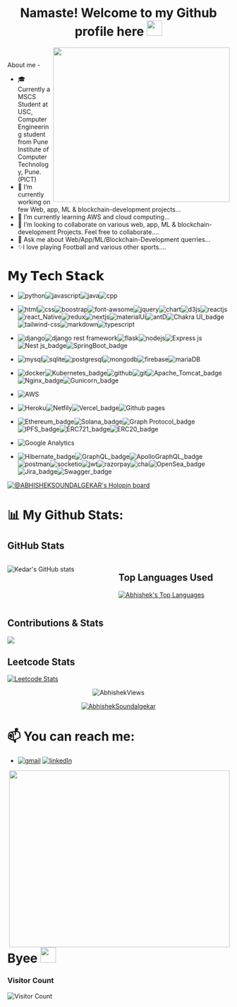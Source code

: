 <!--  <img align="right" src=" https://c.tenor.com/WPtcNal8ZAkAAAAd/hi-joker.gif" width="250" height="300" /> -->
<!--  <p align="left"> <img src="https://komarev.com/ghpvc/?username=abhijain2003&label=Profile%20views&color=0e75b6&style=flat" alt="abhijain2003" /> </p> 
<p align="left"> <a href="https://github.com/ryo-ma/github-profile-trophy"><img src="https://github-profile-trophy.vercel.app/?username=abhijain2003" alt="abhijain2003" /></a> </p>
-->

<!--  <img align="right" src="https://c.tenor.com/2bSv1eY0a9QAAAAd/ola-blow-kiss.gif" width="400" height="400" /> -->
<!--  <img align="right" src="https://c.tenor.com/UzPuVEsxROAAAAAC/waving-hi.gif" width="400" height="400" /> -->
### <h1 align="center">Namaste! Welcome to my Github profile here <span> <img src="https://media.giphy.com/media/hvRJCLFzcasrR4ia7z/giphy.gif" width="35px" height="35px" /></span> </h1>

<!-- ### <h1 align="center">Arigato! Welcome to my Github profile here 👋</h1></div> -->
<!-- **ABHISHEKSOUNDALGEKAR** is a ✨ _special_ ✨ repository because its `README.md` (this file) appears on your GitHub profile. -->
<!-- <img src="https://ahseeit.com/anime/king-include/uploads/2021/02/thumb_132737489_324041068657176_2031507643025332624_n-2650150931.jpg"> -->
<!-- Here are some ideas to get you started: -->
<!-- <div align="right"> 
<!--  <img align="right" src="https://c.tenor.com/FRfu1lHGgrUAAAAd/itachi-uchiha-naruto.gif" width="400" height="350" /> -->
<!--  https://raw.githubusercontent.com/iampavangandhi/iampavangandhi/master/gifs/coder.gif -->
<!--  https://camo.githubusercontent.com/a8c8389181c01a4f48487ae37f939b44d3b68ef3e79ee7e5efe3b648d84f7675/68747470733a2f2f6d656469612e67697068792e636f6d2f6d656469612f336f687a644b764c543144784678685a41492f67697068792e676966 -->
<!--  https://camo.githubusercontent.com/992babdffd8c74a1502de375fbdf7e4d54773242/68747470733a2f2f6d656469612e67697068792e636f6d2f6d656469612f53576f536b4e36447854737a71494b4571762f67697068792e676966 -->
 <img align="right" src="https://pbs.twimg.com/profile_images/1927863949229178880/1MbaSaEQ_400x400.jpg" width="400" height="350" />
<br>
<!-- </div> -->
 
 About me - 

<!-- ![Typing SVG](https://readme-typing-svg.herokuapp.com?size=23&duration=5019&multiline=true&height=60&lines=A+zealous+Full+Stack+Developer+;%26+A+Tech+enthusiast+from+India)  -->

- 🎓 Currently a MSCS Student at USC, Computer Engineering student from Pune Institute of Computer Technology, Pune. (PICT)
- 🔭 I’m currently working on few Web, app, ML & blockchain-development projects...
- 🌱 I’m currently learning AWS and cloud computing...
- 👯 I’m looking to collaborate on various web, app, ML & blockchain-development Projects. Feel free to collaborate....<!-- - 🤔 I’m looking for help with ... -->
- 💬 Ask me about Web/App/ML/Blockchain-Development querries...
- ✨I love playing Football and various other sports....

# 𝗠𝘆 𝗧𝗲𝗰h 𝗦𝘁𝗮𝗰𝗸
- <img src="https://img.shields.io/badge/Python-FFD43B?style=for-the-badge&logo=python&logoColor=blue"  alt="python" /><img src="https://img.shields.io/badge/JavaScript-323330?style=for-the-badge&logo=javascript&logoColor=F7DF1E" alt="javascript" /><img src="https://img.shields.io/badge/Java-ED8B00?style=for-the-badge&logo=java&logoColor=white" alt="java" /><img src="https://img.shields.io/badge/C%2B%2B-00599C?style=for-the-badge&logo=c%2B%2B&logoColor=white" alt="cpp" />
                   

- <img src="https://img.shields.io/badge/HTML5-E34F26?style=for-the-badge&logo=html5&logoColor=white" alt="html" /><img src="https://img.shields.io/badge/CSS3-1572B6?style=for-the-badge&logo=css3&logoColor=white" alt="css" /><img src="https://img.shields.io/badge/Bootstrap-563D7C?style=for-the-badge&logo=bootstrap&logoColor=white" alt="boostrap" /><img src="https://img.shields.io/badge/Font_Awesome-339AF0?style=for-the-badge&logo=fontawesome&logoColor=white" alt="font-awsome" /><img src="https://img.shields.io/badge/jQuery-0769AD?style=for-the-badge&logo=jquery&logoColor=white" alt="jquery" /><img src="https://img.shields.io/badge/Chart.js-FF6384?style=for-the-badge&logo=chartdotjs&logoColor=white" alt="chart" /><img src="https://img.shields.io/badge/d3.js-F9A03C?style=for-the-badge&logo=d3.js&logoColor=white" alt="d3js" /><img src="https://img.shields.io/badge/React-20232A?style=for-the-badge&logo=react&logoColor=61DAFB" alt="reactjs" /><img 
src="https://img.shields.io/badge/react_native-%2320232a.svg?style=for-the-badge&logo=react&logoColor=%2361DAFB" alt="react_Native" /><img src="https://img.shields.io/badge/Redux-593D88?style=for-the-badge&logo=redux&logoColor=white" alt="redux" /><img src="https://img.shields.io/badge/next.js-000000?style=for-the-badge&logo=nextdotjs&logoColor=white" alt="nextjs" /><img src="https://img.shields.io/badge/Material%20UI-007FFF?style=for-the-badge&logo=mui&logoColor=white" alt="materialUi" /><img src="https://img.shields.io/badge/Ant%20Design-1890FF?style=for-the-badge&logo=antdesign&logoColor=white" alt="antD" /><img src="https://img.shields.io/badge/chakra-%234ED1C5.svg?style=for-the-badge&logo=chakraui&logoColor=white" alt="Chakra UI_badge" /><img src="https://img.shields.io/badge/Tailwind_CSS-38B2AC?style=for-the-badge&logo=tailwind-css&logoColor=white" alt="tailwind-css" /><img src="https://img.shields.io/badge/Markdown-000000?style=for-the-badge&logo=markdown&logoColor=white" alt="markdown" /><img scr="https://img.shields.io/badge/TypeScript-007ACC?style=for-the-badge&logo=typescript&logoColor=white" alt="typescript" />
                  
- <img src="https://img.shields.io/badge/Django-092E20?style=for-the-badge&logo=django&logoColor=green" alt="django" /><img src="https://img.shields.io/badge/django%20rest-ff1709?style=for-the-badge&logo=django&logoColor=white" alt="django rest framework" /><img src="https://img.shields.io/badge/Flask-000000?style=for-the-badge&logo=flask&logoColor=white" alt="flask" /><img src="https://img.shields.io/badge/Node.js-339933?style=for-the-badge&logo=nodedotjs&logoColor=white" alt="nodejs" /><img src="https://img.shields.io/badge/Express.js-000000?style=for-the-badge&logo=express&logoColor=white" alt="Express js" /><img src="https://img.shields.io/badge/nestjs-%23E0234E.svg?style=for-the-badge&logo=nestjs&logoColor=white" alt="Nest js_badge" /><img src="https://img.shields.io/badge/spring-%236DB33F.svg?style=for-the-badge&logo=spring&logoColor=white" alt="SpringBoot_badge" />

- <img src="https://img.shields.io/badge/MySQL-005C84?style=for-the-badge&logo=mysql&logoColor=white" alt="mysql" /><img src="https://img.shields.io/badge/SQLite-07405E?style=for-the-badge&logo=sqlite&logoColor=white" alt="sqlite" /><img src="https://img.shields.io/badge/PostgreSQL-316192?style=for-the-badge&logo=postgresql&logoColor=white" alt="postgresql" /><img src="https://img.shields.io/badge/MongoDB-4EA94B?style=for-the-badge&logo=mongodb&logoColor=white" alt="mongodb" /><img src="https://img.shields.io/badge/firebase-ffca28?style=for-the-badge&logo=firebase&logoColor=black" alt="firebase" /><img src="https://img.shields.io/badge/MariaDB-003545?style=for-the-badge&logo=mariadb&logoColor=white" alt="mariaDB" />

- <img src="https://img.shields.io/badge/Docker-2CA5E0?style=for-the-badge&logo=docker&logoColor=white" alt="docker" /><img src="https://img.shields.io/badge/kubernetes-%23326ce5.svg?style=for-the-badge&logo=kubernetes&logoColor=white" alt="Kubernetes_badge" /><img src="https://img.shields.io/badge/GitHub-100000?style=for-the-badge&logo=github&logoColor=white" alt="github" /><img src="https://img.shields.io/badge/GIT-E44C30?style=for-the-badge&logo=git&logoColor=white" alt="git" /><img src="https://img.shields.io/badge/apache%20tomcat-%23F8DC75.svg?style=for-the-badge&logo=apache-tomcat&logoColor=black" alt="Apache_Tomcat_badge" /><img src="https://img.shields.io/badge/nginx-%23009639.svg?style=for-the-badge&logo=nginx&logoColor=white" alt="Nginx_badge" /><img src="https://img.shields.io/badge/gunicorn-%298729.svg?style=for-the-badge&logo=gunicorn&logoColor=white" alt="Gunicorn_badge" />

- <img src="https://img.shields.io/badge/Amazon_AWS-FF9900?style=for-the-badge&logo=amazonaws&logoColor=white" alt="AWS" />

- <img src="https://img.shields.io/badge/Heroku-430098?style=for-the-badge&logo=heroku&logoColor=white" alt="Heroku" /><img src="https://img.shields.io/badge/Netlify-00C7B7?style=for-the-badge&logo=netlify&logoColor=white" alt="Netfily" /><img src="https://img.shields.io/badge/vercel-%23000000.svg?style=for-the-badge&logo=vercel&logoColor=white" alt="Vercel_badge" /><img src="https://img.shields.io/badge/GitHub%20Pages-222222?style=for-the-badge&logo=GitHub%20Pages&logoColor=white" alt="Github pages" />

- <img src="https://img.shields.io/badge/Ethereum-3C3C3D?style=for-the-badge&logo=Ethereum&logoColor=white" alt="Ethereum_badge" /><img src="https://img.shields.io/badge/Solana-ff1709?style=for-the-badge&logoColor=white&color=ff1709&labelColor=orange" alt="Solana_badge" /><img src="https://img.shields.io/badge/Graph Protocol-339933?style=for-the-badge&logo=3C3C3D&logoColor=white" alt="Graph Protocol_badge" /><img src="https://img.shields.io/badge/IPFS-000000?style=for-the-badge&logo=3C3C3D&logoColor=white" alt="IPFS_badge" /><img src="https://img.shields.io/badge/ERC721-%23E0234E.svg?style=for-the-badge&logo=3C3C3D&logoColor=white" alt="ERC721_badge" /><img src="https://img.shields.io/badge/ERC20-00C7B7?style=for-the-badge&logo=3C3C3D&logoColor=white" alt="ERC20_badge" />

- <img src="https://img.shields.io/badge/Google%20Analytics-E37400?style=for-the-badge&logo=google%20analytics&logoColor=white" alt="Google Analytics" />

- <img src="https://img.shields.io/badge/Hibernate-59666C?style=for-the-badge&logo=Hibernate&logoColor=white" alt="Hibernate_badge" /><img src="https://img.shields.io/badge/-GraphQL-E10098?style=for-the-badge&logo=graphql&logoColor=white" alt="GraphQL_badge" /><img src="https://img.shields.io/badge/-ApolloGraphQL-311C87?style=for-the-badge&logo=apollo-graphql" alt="ApolloGraphQL_badge" /><img src="https://img.shields.io/badge/Postman-FF6C37?style=for-the-badge&logo=Postman&logoColor=white" alt="postman" /><img src="https://img.shields.io/badge/Socket.io-010101?&style=for-the-badge&logo=Socket.io&logoColor=white" alt="socketio" /><img src="https://img.shields.io/badge/JWT-000000?style=for-the-badge&logo=JSON%20web%20tokens&logoColor=white" alt="jwt" /><img src="https://img.shields.io/badge/Razorpay-02042B?style=for-the-badge&logo=razorpay&logoColor=3395FF" alt="razorpay" /><img src="https://img.shields.io/badge/chai.js-323330?style=for-the-badge&logo=chai&logoColor=red" alt="chai" /><img src="https://img.shields.io/badge/OpenSea-%232081E2.svg?style=for-the-badge&logo=opensea&logoColor=white" alt="OpenSea_badge" /><img src="https://img.shields.io/badge/jira-%230A0FFF.svg?style=for-the-badge&logo=jira&logoColor=white" alt="Jira_badge" /><img src="https://img.shields.io/badge/-Swagger-%23Clojure?style=for-the-badge&logo=swagger&logoColor=white" alt="Swagger_badge" />



                    
<!-- https://github-readme-stats.vercel.app/api/top-langs/?username={KedarKK1}
https://github-profile-trophy.vercel.app/?username={KedarKK1} -->
[![@ABHISHEKSOUNDALGEKAR's Holopin board](https://holopin.io/api/user/board?user=kedarkk1)](https://holopin.io/@kedarkk1)

# 📊 My Github Stats:

## GitHub Stats
<div style="display: flex;">
  <div style="flex: 1;">
   
 ![Kedar's GitHub stats](https://github-readme-stats.vercel.app/api?username=ABHISHEKSOUNDALGEKAR&show_icons=true&theme=dark)
    
  </div>
  <div style="flex: 1;">
   
   ## Top Languages Used
   
  <p><a align="center" href="https://github.com/SubhamRaoniar28/github-readme-stats"><img alt="Abhishek's Top Languages" src="https://github-readme-stats.vercel.app/api/top-langs/?username=KedarKK1&langs_count=8&count_private=true&layout=compact&theme=dark" /></a></p>
    
  </div>
</div>

<!--  ## Contributions & Streak
<div>
 
  [![GitHub Streak](https://github-readme-streak-stats.herokuapp.com?user=KedarKK1&theme=dark&hide_border=true&date_format=M%20j%5B%2C%20Y%5D)](https://git.io/streak-stats)
  
</div>
-->

## Contributions & Stats
<!-- <img src="https://github-readme-stats.vercel.app/api?username=midnightbot&show_icons=true&theme=blue-green" alt="midnightbot" /> -->

<!-- ![snake svg](https://github.com/jheel05/jheel05/blob/main/github-contribution-grid-snake.svg)  -->

<img align="center" src="https://github-readme-streak-stats.herokuapp.com/?user=KedarKK1&theme=tokyonight" />

## Leetcode Stats

</details>

[![Leetcode Stats](https://leetcard.jacoblin.cool/abhishek_soundalgekar?ext=heatmap&animation=true)](https://leetcode.com/u/abhishek_soundalgekar/)

</details>

<p align="center"> <img src="https://komarev.com/ghpvc/?username=KedarKK1&label=Profile%20views&color=0e75b6&style=flat" alt="AbhishekViews" /> </p>

<p align="center"> <a href="https://github.com/ryo-ma/github-profile-trophy"><img src="https://github-profile-trophy.vercel.app/?username=KedarKK1" alt="AbhishekSoundalgekar" /></a> </p>
 <!-- uncomment below to see 🙄-->
 
<!--  hi -->
# 📫 You can reach me: 
- <a href="mailto:abhimsound@gmail.com"><img src="https://img.shields.io/badge/Gmail-D14836?style=for-the-badge&logo=gmail&logoColor=white" alt="gmail" /></a>
 <a target="_href" href="https://www.linkedin.com/in/abhishekmsoundalgekar/"><img src="https://img.shields.io/badge/LinkedIn-0077B5?style=for-the-badge&logo=linkedin&logoColor=white" alt="linkedIn" /></a>
<!-- - ⚡ Fun fact: ... -->

<img align="right" src="https://c.tenor.com/SS_YqhEMYq8AAAAC/bhool-bhulaiyaa-akshay-kumar-aditya.gif"  width="500" height="400" />

# Byee <span> <img src="https://media.giphy.com/media/hvRJCLFzcasrR4ia7z/giphy.gif" width="35px" height="35px" /></span>

### Visitor Count 

![Visitor Count](https://profile-counter.glitch.me/{ABHISHEKSOUNDALGEKAR}/count.svg)
